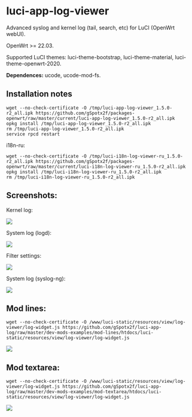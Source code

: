 # luci-app-log-viewer
Advanced syslog and kernel log (tail, search, etc) for LuCI (OpenWrt webUI).

OpenWrt >= 22.03.

Supported LuCI themes: luci-theme-bootstrap, luci-theme-material, luci-theme-openwrt-2020.

**Dependences:** ucode, ucode-mod-fs.

## Installation notes

    wget --no-check-certificate -O /tmp/luci-app-log-viewer_1.5.0-r2_all.ipk https://github.com/gSpotx2f/packages-openwrt/raw/master/current/luci-app-log-viewer_1.5.0-r2_all.ipk
    opkg install /tmp/luci-app-log-viewer_1.5.0-r2_all.ipk
    rm /tmp/luci-app-log-viewer_1.5.0-r2_all.ipk
    service rpcd restart

i18n-ru:

    wget --no-check-certificate -O /tmp/luci-i18n-log-viewer-ru_1.5.0-r2_all.ipk https://github.com/gSpotx2f/packages-openwrt/raw/master/current/luci-i18n-log-viewer-ru_1.5.0-r2_all.ipk
    opkg install /tmp/luci-i18n-log-viewer-ru_1.5.0-r2_all.ipk
    rm /tmp/luci-i18n-log-viewer-ru_1.5.0-r2_all.ipk

## Screenshots:

Kernel log:

![](https://github.com/gSpotx2f/luci-app-log/blob/master/screenshots/01.jpg)

System log (logd):

![](https://github.com/gSpotx2f/luci-app-log/blob/master/screenshots/02.jpg)

Filter settings:

![](https://github.com/gSpotx2f/luci-app-log/blob/master/screenshots/03.jpg)

System log (syslog-ng):

![](https://github.com/gSpotx2f/luci-app-log/blob/master/screenshots/04.jpg)

## Mod lines:

    wget --no-check-certificate -O /www/luci-static/resources/view/log-viewer/log-widget.js https://github.com/gSpotx2f/luci-app-log/raw/master/dev-mods-examples/mod-lines/htdocs/luci-static/resources/view/log-viewer/log-widget.js

![](https://github.com/gSpotx2f/luci-app-log/blob/master/dev-mods-examples/mod-lines/screenshots/01.jpg)

## Mod textarea:

    wget --no-check-certificate -O /www/luci-static/resources/view/log-viewer/log-widget.js https://github.com/gSpotx2f/luci-app-log/raw/master/dev-mods-examples/mod-textarea/htdocs/luci-static/resources/view/log-viewer/log-widget.js

![](https://github.com/gSpotx2f/luci-app-log/blob/master/dev-mods-examples/mod-textarea/screenshots/01.jpg)
